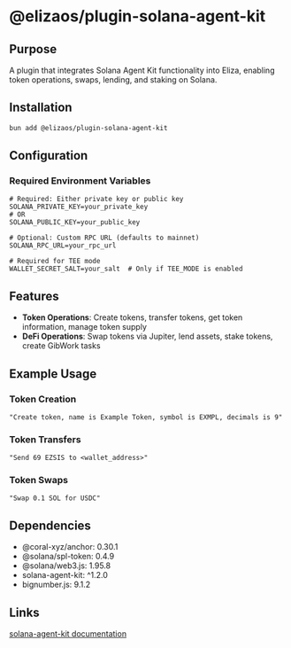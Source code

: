 # @elizaos/plugin-solana-agent-kit

## Purpose

A plugin that integrates Solana Agent Kit functionality into Eliza, enabling token operations, swaps, lending, and staking on Solana.

## Installation

```bash
bun add @elizaos/plugin-solana-agent-kit
```

## Configuration

### Required Environment Variables

```env
# Required: Either private key or public key
SOLANA_PRIVATE_KEY=your_private_key
# OR
SOLANA_PUBLIC_KEY=your_public_key

# Optional: Custom RPC URL (defaults to mainnet)
SOLANA_RPC_URL=your_rpc_url

# Required for TEE mode
WALLET_SECRET_SALT=your_salt  # Only if TEE_MODE is enabled
```

## Features

- **Token Operations**: Create tokens, transfer tokens, get token information, manage token supply
- **DeFi Operations**: Swap tokens via Jupiter, lend assets, stake tokens, create GibWork tasks

## Example Usage

### Token Creation

```plaintext
"Create token, name is Example Token, symbol is EXMPL, decimals is 9"
```

### Token Transfers

```plaintext
"Send 69 EZSIS to <wallet_address>"
```

### Token Swaps

```plaintext
"Swap 0.1 SOL for USDC"
```

## Dependencies

- @coral-xyz/anchor: 0.30.1
- @solana/spl-token: 0.4.9
- @solana/web3.js: 1.95.8
- solana-agent-kit: ^1.2.0
- bignumber.js: 9.1.2

## Links

[solana-agent-kit documentation](https://github.com/solana-labs/agent-kit)

